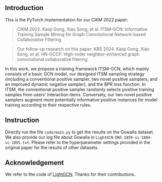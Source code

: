 
## Introduction

This is the PyTorch implementation for our CIKM 2022 paper: 

>CIKM 2022. Kaiqi Gong, Xiao Song, et al. ITSM-GCN: Informative Training Sample Mining for Graph Convolutional Network-based Collaborative Filtering

>Our follow-up research on this paper: KBS 2024. Kaiqi Gong, Xiao Song, et al. HN-GCCF: High-order neighbor-enhanced graph convolutional collaborative filtering

In this work, we propose a training framework ITSM-GCN, which mainly consists of a basic GCN model, our designed ITSM sampling strategy (including a conventional positive sampler, two novel positive samplers, and an improved dynamic negative sampler), and the BPR loss function. In ITSM, the conventional positive sampler randomly selects positive training samples from users’ interaction items. Conversely, our two novel positive samplers augment more potentially informative positive instances for model training according to their respective rules. 


## Instruction

Directly run the file `code/main.py` to get the results on the Gowalla dataset. We also provide our log file about Gowalla in `LightGCN-DNS-1859-si-1884-sc-1895.txt`. Please refer to the hyperparameter settings provided in the original paper for the results of other datasets. 


## Acknowledgement

We refer to the code of [LightGCN](https://github.com/gusye1234/LightGCN-PyTorch). Thanks for their contributions.

 
